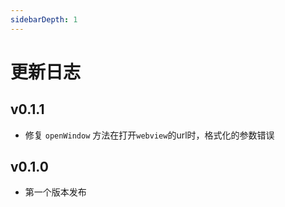 ```yaml
---
sidebarDepth: 1
---
```


# 更新日志

## v0.1.1
- 修复 `openWindow` 方法在打开`webview`的url时，格式化的参数错误

## v0.1.0
- 第一个版本发布
